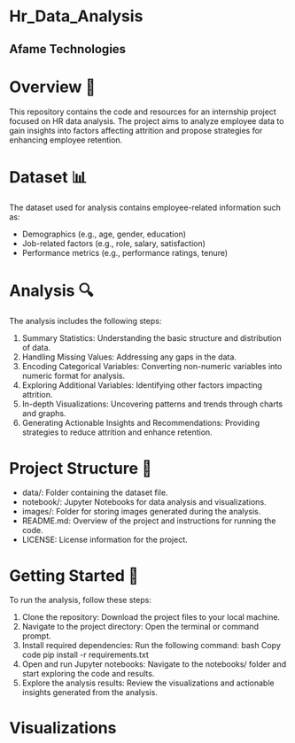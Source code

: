 # Hr_Data_Analysis
##  Afame Technologies
# Overview 🎯
This repository contains the code and resources for an internship project focused on HR data analysis.
The project aims to analyze employee data to gain insights into factors affecting attrition and propose strategies for enhancing employee retention.

# Dataset 📊
The dataset used for analysis contains employee-related information such as:

- Demographics (e.g., age, gender, education)
- Job-related factors (e.g., role, salary, satisfaction)
- Performance metrics (e.g., performance ratings, tenure)
# Analysis 🔍
The analysis includes the following steps:

1. Summary Statistics: Understanding the basic structure and distribution of data.
2. Handling Missing Values: Addressing any gaps in the data.
3. Encoding Categorical Variables: Converting non-numeric variables into numeric format for analysis.
4. Exploring Additional Variables: Identifying other factors impacting attrition.
5. In-depth Visualizations: Uncovering patterns and trends through charts and graphs.
6. Generating Actionable Insights and Recommendations: Providing strategies to reduce attrition and enhance retention.
# Project Structure 📂
- data/: Folder containing the dataset file.
- notebook/: Jupyter Notebooks for data analysis and visualizations.
- images/: Folder for storing images generated during the analysis.
- README.md: Overview of the project and instructions for running the code.
- LICENSE: License information for the project.
# Getting Started 🚀
To run the analysis, follow these steps:

1. Clone the repository: Download the project files to your local machine.
2. Navigate to the project directory: Open the terminal or command prompt.
3. Install required dependencies:
 Run the following command:
bash
Copy code
pip install -r requirements.txt
4. Open and run Jupyter notebooks: Navigate to the notebooks/ folder and start exploring the code and results.
5. Explore the analysis results: Review the visualizations and actionable insights generated from the analysis.
# Visualizations
